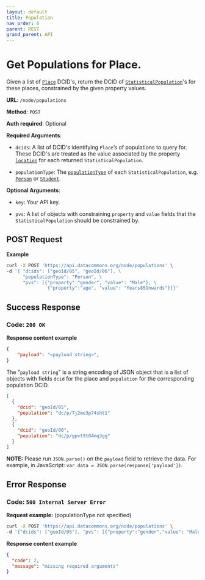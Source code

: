 ```yaml
---
layout: default
title: Population
nav_order: 6
parent: REST
grand_parent: API
---
```


# Get Populations for Place.

Given a list of [`Place`](https://browser.datacommons.org/kg?dcid=Place) DCID's,
return the DCID of
[`StatisticalPopulation`](https://browser.datacommons.org/kg?dcid=StatisticalPopulation)'s
for these places, constrained by the given property values.

**URL**: `/node/populations`

**Method**: `POST`

**Auth required**: Optional

**Required Arguments**:

*   `dcids`: A list of DCID's identifying `Place`’s of populations to query for.
    These DCID's are treated as the value associated by the property
    [`location`](https://browser.datacommons.org/kg?dcid=location) for each
    returned `StatisticalPopulation`.

*   `populationType`: The
    [`populationType`](https://browser.datacommons.org/kg?dcid=populationType)
    of each `StatisticalPopulation`, e.g.
    [`Person`](https://browser.datacommons.org/kg?dcid=Person) or
    [`Student`](https://browser.datacommons.org/kg?dcid=Student).

**Optional Arguments**:

*   `key`: Your API key.

*   `pvs`: A list of objects with constraining `property` and `value` fields
    that the `StatisticalPopulation` should be constrained by.

## POST Request

**Example**

```bash
curl -X POST 'https://api.datacommons.org/node/populations' \
-d '{ "dcids": ["geoId/05", "geoId/06"], \
      "populationType": "Person", \
      "pvs": [{"property":"gender", "value": "Male"}, \
               {"property":"age", "value": "Years85Onwards"}]}'
```

## Success Response

### **Code**: `200 OK`

**Response content example**

```json
{
    "payload": "<payload string>",
}
```

The "`payload string`" is a string encoding of JSON object that is a list of
objects with fields `dcid` for the place and `population` for the corresponding
population DCID.

```json
[
  {
    "dcid": "geoId/05",
    "population": "dc/p/7j2me3p74sht1"
  },
  {
    "dcid": "geoId/06",
    "population": "dc/p/gpvt9t84mq3gg"
  }
]
```

**NOTE:** Please run `JSON.parse()` on the `payload` field to retrieve the data.
For example, in JavaScript: `var data = JSON.parse(response['payload'])`.

## Error Response

### **Code**: `500 Internal Server Error`

**Request example:** (populationType not specified)

```bash
curl -X POST 'https://api.datacommons.org/node/populations' \
-d '{"dcids": ["geoId/05"], "pvs": [{"property":"gender","value": "Male"}]}'
```

**Response content example**

```json
{
  "code": 2,
  "message": "missing required arguments"
}
```
